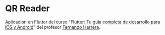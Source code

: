 # QR Reader

Aplicación en Flutter del curso "[Flutter: Tu guía completa de desarrollo para iOS y Android](https://www.udemy.com/course/flutter-ios-android-fernando-herrera)" del profesor [Fernando Herrera](https://www.udemy.com/user/550c38655ec11).
